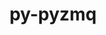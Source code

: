 ---
title: "py-pyzmq"
layout: cache
categories: [package, v0.18.0]
meta: {"versions": ["17.1.2", "22.3.0"], "compilers": ["gcc@=7.5.0"], "oss": ["ubuntu18.04"], "platforms": ["linux"], "targets": ["x86_64"], "stacks": ["data-vis-sdk", "e4s", "root"], "num_specs": 4, "num_specs_by_stack": {"root": 4, "data-vis-sdk": 1, "e4s": 3}}
spec_details: [{"hash": "gxskvgdc7cy5mz6zutshg4vbm63l267a", "compiler": "gcc@=7.5.0", "versions": ["22.3.0"], "os": "ubuntu18.04", "platform": "linux", "target": "x86_64", "variants": [], "stacks": ["root", "data-vis-sdk"], "size": "-", "tarball": "https://binaries.spack.io/releases/v0.18.0/build_cache/linux-ubuntu18.04-x86_64/gcc-7.5.0/py-pyzmq-22.3.0/linux-ubuntu18.04-x86_64-gcc-7.5.0-py-pyzmq-22.3.0-gxskvgdc7cy5mz6zutshg4vbm63l267a.spack"}, {"hash": "vsvuykgktwmokwrirbu7qc2k6hshkujh", "compiler": "gcc@=7.5.0", "versions": ["22.3.0"], "os": "ubuntu18.04", "platform": "linux", "target": "x86_64", "variants": [], "stacks": ["e4s", "root"], "size": "-", "tarball": "https://binaries.spack.io/releases/v0.18.0/build_cache/linux-ubuntu18.04-x86_64/gcc-7.5.0/py-pyzmq-22.3.0/linux-ubuntu18.04-x86_64-gcc-7.5.0-py-pyzmq-22.3.0-vsvuykgktwmokwrirbu7qc2k6hshkujh.spack"}, {"hash": "7ssyprt7rgink3npqyjqtlevnkh5sgi4", "compiler": "gcc@=7.5.0", "versions": ["22.3.0"], "os": "ubuntu18.04", "platform": "linux", "target": "x86_64", "variants": [], "stacks": ["e4s", "root"], "size": "-", "tarball": "https://binaries.spack.io/releases/v0.18.0/build_cache/linux-ubuntu18.04-x86_64/gcc-7.5.0/py-pyzmq-22.3.0/linux-ubuntu18.04-x86_64-gcc-7.5.0-py-pyzmq-22.3.0-7ssyprt7rgink3npqyjqtlevnkh5sgi4.spack"}, {"hash": "r4gcprteras4fwtyu5hl6wqdnbwzvku7", "compiler": "gcc@=7.5.0", "versions": ["17.1.2"], "os": "ubuntu18.04", "platform": "linux", "target": "x86_64", "variants": [], "stacks": ["e4s", "root"], "size": "-", "tarball": "https://binaries.spack.io/releases/v0.18.0/build_cache/linux-ubuntu18.04-x86_64/gcc-7.5.0/py-pyzmq-17.1.2/linux-ubuntu18.04-x86_64-gcc-7.5.0-py-pyzmq-17.1.2-r4gcprteras4fwtyu5hl6wqdnbwzvku7.spack"}]
---